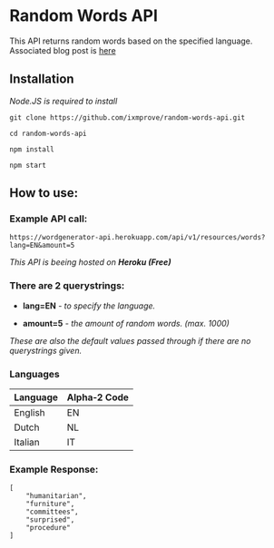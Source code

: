 # Random Words API

This API returns random words based on the specified language. Associated blog post is [here](https://dev.to/ixmprove/first-restful-api-in-nodejs-word-list-generator-api-1plb)

## Installation
*Node.JS is required to install*
```console
git clone https://github.com/ixmprove/random-words-api.git

cd random-words-api

npm install

npm start
```

## How to use:
### Example API call:

`https://wordgenerator-api.herokuapp.com/api/v1/resources/words?lang=EN&amount=5`

*This API is beeing hosted on **Heroku (Free)***


### There are 2 querystrings:

- **lang=EN** *- to specify the language.*

- **amount=5** *- the amount of random words. (max. 1000)*

*These are also the default values passed through if there are no querystrings given.*

### Languages
|Language|Alpha‑2 Code|
|---|---|
|English|EN|
|Dutch|NL|
|Italian|IT|

### Example Response:
```
[
    "humanitarian",
    "furniture",
    "committees",
    "surprised",
    "procedure"
]
```
